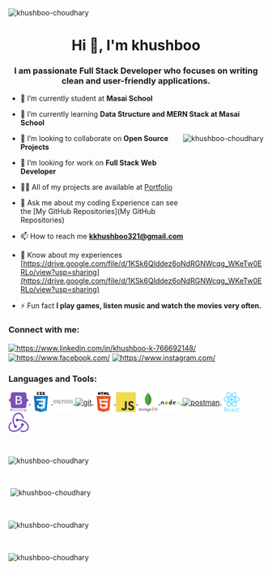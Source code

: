<p><img align="center" src="https://camo.githubusercontent.com/f6decabc6a509fd6d5d8a1053fedc3ad96458e223c6a9f8f312d125b6e833c7b/68747470733a2f2f692e696d6775722e636f6d2f6958754c3148472e706e67" alt="khushboo-choudhary" /></p>

<h1 align="center">Hi 👋, I'm khushboo</h1>
<h3 align="center">I am passionate Full Stack Developer who focuses on writing clean and user-friendly applications.</h3>

- 🔭 I’m currently student at **Masai School**

- 🌱 I’m currently learning **Data Structure and MERN Stack at Masai School**      <p><img align="right" height= "200px" src="https://external-preview.redd.it/TBKXp39Mgvo9-Jv8e710_u-l-wUFn2CC7oMi3R6M8QQ.jpg?auto=webp&s=454cb0c8f0637c924a8cdfed884bbd644b1713a4" alt="khushboo-choudhary" /></p>


- 👯 I’m looking to collaborate on **Open Source Projects**   

- 🤝 I’m looking for work on **Full Stack Web Developer**                 

- 👨‍💻 All of my projects are available at [Portfolio](https://khushboo-portfolio.netlify.app/)

- 💬 Ask me about my coding Experience can see the [My GitHub Repositories](My GitHub Repositories)

- 📫 How to reach me **kkhushboo321@gmail.com**

- 📄 Know about my experiences [https://drive.google.com/file/d/1KSk6QIddez6oNdRGNWcqg_WKeTw0ERLo/view?usp=sharing](https://drive.google.com/file/d/1KSk6QIddez6oNdRGNWcqg_WKeTw0ERLo/view?usp=sharing)

- ⚡ Fun fact **I play games, listen music and watch the movies very often.**

<h3 align="left">Connect with me:</h3>
<p align="left">
<a href="https://linkedin.com/in/https://www.linkedin.com/in/khushboo-k-766692148/" target="blank"><img align="center" src="https://raw.githubusercontent.com/rahuldkjain/github-profile-readme-generator/master/src/images/icons/Social/linked-in-alt.svg" alt="https://www.linkedin.com/in/khushboo-k-766692148/" height="30" width="40" /></a>
<a href="https://fb.com/https://www.facebook.com/" target="blank"><img align="center" src="https://raw.githubusercontent.com/rahuldkjain/github-profile-readme-generator/master/src/images/icons/Social/facebook.svg" alt="https://www.facebook.com/" height="30" width="40" /></a>
<a href="https://instagram.com/https://www.instagram.com/" target="blank"><img align="center" src="https://raw.githubusercontent.com/rahuldkjain/github-profile-readme-generator/master/src/images/icons/Social/instagram.svg" alt="https://www.instagram.com/" height="30" width="40" /></a>
</p>

<h3 align="left" >Languages and Tools:</h3>
<p> <a href="https://getbootstrap.com" target="_blank" rel="noreferrer">
<img align= "center" src="https://raw.githubusercontent.com/devicons/devicon/master/icons/bootstrap/bootstrap-plain-wordmark.svg" alt="bootstrap" width="40" height="40"/> </a> <a href="https://www.w3schools.com/css/" target="_blank" rel="noreferrer"> 
<img align= "center" src="https://raw.githubusercontent.com/devicons/devicon/master/icons/css3/css3-original-wordmark.svg" alt="css3" width="40" height="40"/> </a> <a href="https://expressjs.com" target="_blank" rel="noreferrer"> 
<img align= "center" src="https://raw.githubusercontent.com/devicons/devicon/master/icons/express/express-original-wordmark.svg" alt="express" width="40" height="40"/> </a> <a href="https://git-scm.com/" target="_blank" rel="noreferrer">
<img align= "center" src="https://www.vectorlogo.zone/logos/git-scm/git-scm-icon.svg" alt="git" width="40" height="40"/> </a> <a href="https://www.w3.org/html/" target="_blank" rel="noreferrer">
<img align= "center" src="https://raw.githubusercontent.com/devicons/devicon/master/icons/html5/html5-original-wordmark.svg" alt="html5" width="40" height="40"/> </a> <a href="https://developer.mozilla.org/en-US/docs/Web/JavaScript" target="_blank" rel="noreferrer"> 
<img align= "center" src="https://raw.githubusercontent.com/devicons/devicon/master/icons/javascript/javascript-original.svg" alt="javascript" width="40" height="40"/> </a> <a href="https://www.mongodb.com/" target="_blank" rel="noreferrer"> 
<img align= "center" src="https://raw.githubusercontent.com/devicons/devicon/master/icons/mongodb/mongodb-original-wordmark.svg" alt="mongodb" width="40" height="40"/> </a> <a href="https://nodejs.org" target="_blank" rel="noreferrer"> 
<img align= "center" src="https://raw.githubusercontent.com/devicons/devicon/master/icons/nodejs/nodejs-original-wordmark.svg" alt="nodejs" width="40" height="40"/> </a> <a href="https://postman.com" target="_blank" rel="noreferrer"> 
<img align= "center" src="https://www.vectorlogo.zone/logos/getpostman/getpostman-icon.svg" alt="postman" width="40" height="40"/> </a> <a href="https://reactjs.org/" target="_blank" rel="noreferrer"> 
<img align= "center" src="https://raw.githubusercontent.com/devicons/devicon/master/icons/react/react-original-wordmark.svg" alt="react" width="40" height="40"/> </a> <a href="https://redux.js.org" target="_blank" rel="noreferrer"> 
<img align= "center" src="https://raw.githubusercontent.com/devicons/devicon/master/icons/redux/redux-original.svg" alt="redux" width="40" height="40"/> </a> </p>
<br>


<p><img align="center" src="https://github-readme-stats.vercel.app/api/top-langs?username=khushboo-choudhary&show_icons=true&locale=en&layout=compact" alt="khushboo-choudhary" /></p>
<br>


<p>&nbsp;<img align="center" src="https://github-readme-stats.vercel.app/api?username=khushboo-choudhary&show_icons=true&locale=en" alt="khushboo-choudhary" /></p>
<br>


<p><img align="center" src="https://github-readme-streak-stats.herokuapp.com/?user=khushboo-choudhary&" alt="khushboo-choudhary" /></p>
<br>

<p><img align="center" src="https://raw.githubusercontent.com/Trilokia/Trilokia/379277808c61ef204768a61bbc5d25bc7798ccf1/bottom_header.svg" alt="khushboo-choudhary" /></p>

